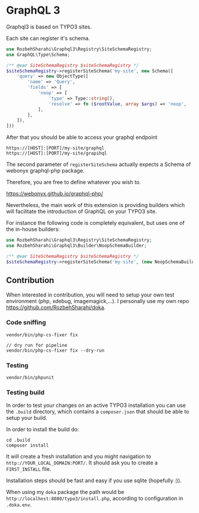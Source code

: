 # GraphQL 3

Graphql3 is based on TYPO3 sites.

Each site can register it's schema.

```php
use RozbehSharahi\Graphql3\Registry\SiteSchemaRegistry;
use GraphQL\Type\Schema;

/** @var SiteSchemaRegistry $siteSchemaRegistry */
$siteSchemaRegistry->registerSiteSchema('my-site', new Schema([
    'query' => new ObjectType([
        'name' => 'Query',
        'fields' => [
            'noop' => [
                'type' => Type::string(),
                'resolve' => fn ($rootValue, array $args) => 'noop',
            ],
        ],
    ]),
]))
```

After that you should be able to access your graphql endpoint

```
https://[HOST]:[PORT]/my-site/graphql
https://[HOST]:[PORT]/my-site/grapihql
```

The second parameter of `registerSiteSchema` actually expects a Schema of webonyx graphql-php package.

Therefore, you are free to define whatever you wish to.

https://webonyx.github.io/graphql-php/

Nevertheless, the main work of this extension is providing builders which will facilitate the introduction of GraphQL on
your TYPO3 site.

For instance the following code is completely equivalent, but uses one of the in-house builders:

```php
use RozbehSharahi\Graphql3\Registry\SiteSchemaRegistry;
use RozbehSharahi\Graphql3\Builder\NoopSchemaBuilder;

/** @var SiteSchemaRegistry $siteSchemaRegistry */
$siteSchemaRegistry->registerSiteSchema('my-site', (new NoopSchemaBuilder())->build())
```

## Contribution

When interested in contribution, you will need to setup your own test environment (php, xdebug, imagemagick,...). I
personally use my own repo https://github.com/RozbehSharahi/doka.

### Code sniffing

```
vendor/bin/php-cs-fixer fix

// dry run for pipeline
vendor/bin/php-cs-fixer fix --dry-run
```

### Testing

```
vendor/bin/phpunit
```

### Testing build

In order to test your changes on an active TYPO3 installation you can use the `.build` directory, which contains
a `composer.json` that should be able to setup your build.

In order to install the build do:

```
cd .build
composer install
```

It will create a fresh installation and you might navigation to `http://YOUR_LOCAL_DOMAIN:PORT/`. It should ask you to
create a `FIRST_INSTALL` file.

Installation steps should be fast and easy if you use sqlite (hopefully :)).

When using my `doka` package the path would be `http://localhost:8080/typo3/install.php`, according to configuration
in `.doka.env`.